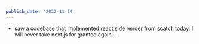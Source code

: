 ```yaml
---
publish_date: '2022-11-19'
---
```

- saw a codebase that implemented react side render from scatch today. I will never take next.js for granted again....
